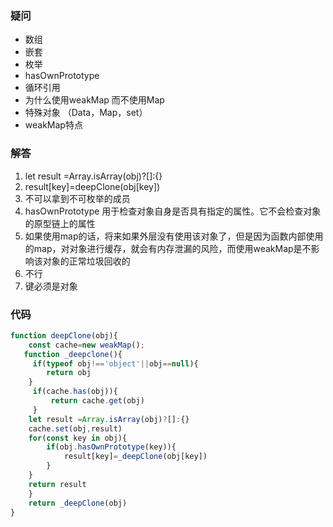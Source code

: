 ### 疑问

- 数组
- 嵌套
- 枚举
- hasOwnPrototype
- 循环引用
- 为什么使用weakMap 而不使用Map
- 特殊对象 （Data，Map，set）
- weakMap特点

### 解答

1. let result =Array.isArray(obj)?[]:{}
2. result[key]=deepClone(obj[key])
3. 不可以拿到不可枚举的成员
4. hasOwnPrototype 用于检查对象自身是否具有指定的属性。它不会检查对象的原型链上的属性
5. 如果使用map的话，将来如果外层没有使用该对象了，但是因为函数内部使用的map，对对象进行缓存，就会有内存泄漏的风险，而使用weakMap是不影响该对象的正常垃圾回收的
6. 不行
7. 键必须是对象

### 代码

```js
function deepClone(obj){
    const cache=new weakMap();
   function _deepclone(){
     if(typeof obj!=='object'||obj==null){
        return obj
    }
     if(cache.has(obj)){
         return cache.get(obj)
     }
    let result =Array.isArray(obj)?[]:{}
    cache.set(obj,result)
    for(const key in obj){
        if(obj.hasOwnPrototype(key)){
            result[key]=_deepClone(obj[key])
        }
    }
    return result
    }
 	return _deepClone(obj)
}
```

